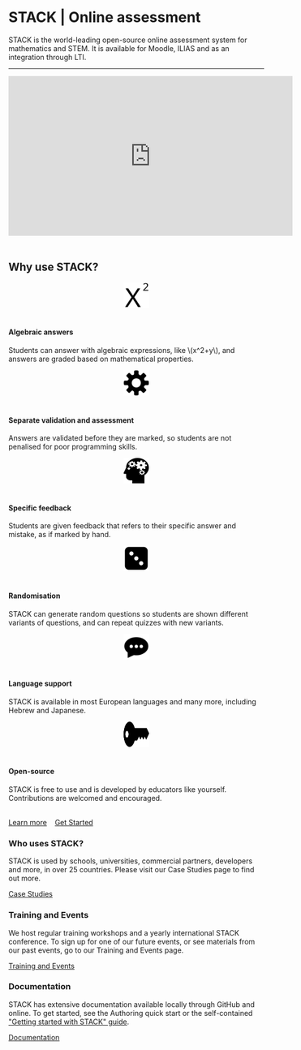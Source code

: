 <div class="jumbotron">
  <h1><b>STACK</b> | Online assessment</h1>
  <p class="lead">STACK is the world-leading open-source online assessment system for mathematics and STEM. It is available for Moodle, ILIAS and as an integration through LTI.</p>
  <hr class="my-4">
	<center><div class="col-lg-8"><div class="embed-responsive embed-responsive-16by9">
  <iframe class="embed-responsive-item" width="560" height="315" src="https://www.youtube.com/embed/AEMlTT930X0" frameborder="0" allow="accelerometer; autoplay; encrypted-media; gyroscope; picture-in-picture" allowfullscreen></iframe></div></div></center><br>
  <h2>Why use STACK?</h2>
  
 <div class="container">
	<div class="row">
		<div class="col-md-4">
			<center><img src="img/math.svg" alt="Math" height="50" width="50" /></center>
			<br>
			<h4>Algebraic answers</h4>
			<p>Students can answer with algebraic expressions, like \(x^2+y\), and answers are graded based on mathematical properties.</p>
		</div>
		<div class="col-md-4">
			<center><img src="img/gear.svg" alt="Gear" height="50" width="50" /></center><br>
			<h4>Separate validation and assessment</h4>
			<p>Answers are validated before they are marked, so students are not penalised for poor programming skills.</p>
		</div>
		<div class="col-md-4">
			<center><img src="img/human_head.svg" alt="Thinking person" height="50" width="50" /></center><br>
			<h4>Specific feedback</h4>
			<p>Students are given feedback that refers to their specific answer and mistake, as if marked by hand.</p>
		</div>
	</div>
	<div class="row">
		<div class="col-md-4">
			<center><img src="img/dice.svg" alt="Die" height="50" width="50" /></center><br>
			<h4>Randomisation</h4>
			<p>STACK can generate random questions so students are shown different variants of questions, and can repeat quizzes with new variants.</p>
		</div>
		<div class="col-md-4">
			<center><img src="img/speech.svg" alt="Speech bubble" height="50" width="50" /></center><br>
			<h4>Language support</h4>
			<p>STACK is available in most European languages and many more, including Hebrew and Japanese.</p>
		</div>
		<div class="col-md-4">
			<center><img src="img/key.svg" alt="Key" height="50" width="50" /></center><br>
			<h4>Open-source</h4>
			<p>STACK is free to use and is developed by educators like yourself. Contributions are welcomed and encouraged.</p>
		</div>
	</div>
 </div>
<br>  <a class="btn btn-primary btn-lg" href="About" role="button">Learn more</a>&nbsp&nbsp&nbsp&nbsp<a class="btn btn-success btn-lg" href="GetStarted" role="button">Get Started</a>
</div>


<div class="card-deck">
  <div class="card" >
    <div class="card-body">
      <h3 class="card-title">Who uses STACK?</h3>
      <p class="card-text">STACK is used by schools, universities, commercial partners, developers and more, in over 25 countries.  Please visit our Case Studies page to find out more.
      <div class="text-center"><a class="btn btn-primary btn-lg" href="CaseStudies" role="button">Case Studies</a></div>
    </div>
  </div>
  <div class="card">
    <div class="card-body">
      <h3 class="card-title">Training and Events</h3>
      <p class="card-text">We host regular training workshops and a yearly international STACK conference. To sign up for one of our future events, or see materials from our past events, go to our Training and Events page.</p></td>
      <div class="text-center"><a class="btn btn-primary btn-lg" href="Training_and_events" role="button">Training and Events</a></div>
	</div>
  </div>
  <div class="card">
    <div class="card-body">
      <h3 class="card-title">Documentation</h3>
      <p class="card-text">STACK has extensive documentation available locally through GitHub and online. To get started, see the Authoring quick start or the self-contained <a href="http://docs.stack-assessment.org/static/2019-STACK-Guide.pdf">"Getting started with STACK" guide</a>.</p>
      <div class="text-center"><a class="btn btn-primary btn-lg" href="https://maths.github.io/moodle-qtype_stack/" role="button">Documentation</a></div>
	</div>
  </div>
</div>

